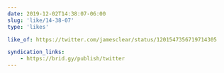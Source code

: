 ```yaml
---
date: 2019-12-02T14:38:07-06:00
slug: 'like/14-38-07'
type: 'likes'

like_of: https://twitter.com/jamesclear/status/1201547356719714305

syndication_links:
    - https://brid.gy/publish/twitter
---
```

